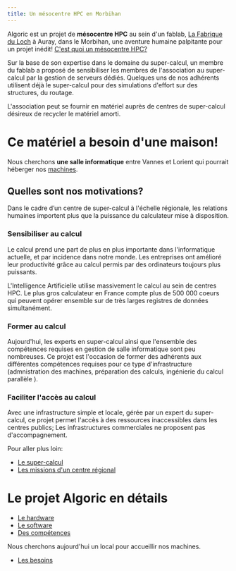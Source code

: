 ```yaml
---
title: Un mésocentre HPC en Morbihan
---
```


Algoric est un projet de **mésocentre HPC** au sein d'un fablab, [La Fabrique du Loch](http://www.lafabriqueduloch.org)
à Auray, dans le Morbihan, une aventure humaine palpitante pour un projet inédit!
[C'est quoi un mésocentre HPC?](definitions.md)

Sur la base de son expertise dans le domaine du super-calcul, un membre du fablab
a proposé de sensibiliser les membres de l'association au super-calcul par la gestion
de serveurs dédiés. Quelques uns de nos adhérents utilisent déjà le super-calcul pour des simulations d'effort
sur des structures, du routage.

L'association peut se fournir en matériel auprès de centres de super-calcul désireux
de recycler le matériel amorti.

# Ce matériel a besoin d'une maison!
Nous cherchons **une salle informatique** entre Vannes et Lorient qui pourrait héberger
nos [machines](hardware.md).

## Quelles sont nos motivations?
Dans le cadre d’un centre de super-calcul à l'échelle régionale,
les relations humaines importent plus que la puissance du calculateur mise à disposition.

### Sensibiliser au calcul
Le calcul prend une part de plus en plus importante dans l'informatique actuelle,
et par incidence dans notre monde. Les entreprises ont amélioré leur productivité
grâce au calcul permis par des ordinateurs toujours plus puissants.

L'Intelligence Artificielle utilise massivement le calcul au sein de centres HPC.
Le plus gros calculateur en France compte plus de 500 000 coeurs qui peuvent opérer
ensemble sur de très larges registres de données simultanément.

### Former au calcul
Aujourd'hui, les experts en super-calcul ainsi que l'ensemble des compétences requises
en gestion de salle informatique sont peu nombreuses. Ce projet est l'occasion
de former des adhérents aux différentes compétences requises pour ce type d'infrastructure
(admnistration des machines, préparation des calculs, ingénierie du calcul parallèle ).

### Faciliter l'accès au calcul
Avec une infrastructure simple et locale, gérée par un expert du super-calcul,
ce projet permet l'accès à des ressources inaccessibles dans les centres publics;
Les infrastructures commerciales ne proposent pas d'accompagnement.

Pour aller plus loin:
- [Le super-calcul](definitions.md)
- [Les missions d'un centre régional](missions.md)

# Le projet Algoric en détails
- [Le hardware](hardware.md)
- [Le software](software.md)
- [Des compétences](competences.md)

Nous cherchons aujourd'hui un local pour accueillir nos machines.
- [Les besoins](besoins.md)
